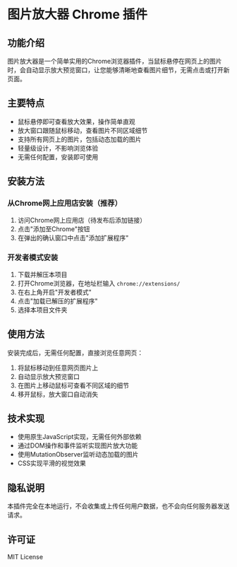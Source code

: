 # 图片放大器 Chrome 插件

## 功能介绍

图片放大器是一个简单实用的Chrome浏览器插件，当鼠标悬停在网页上的图片时，会自动显示放大预览窗口，让您能够清晰地查看图片细节，无需点击或打开新页面。

## 主要特点

- 鼠标悬停即可查看放大效果，操作简单直观
- 放大窗口跟随鼠标移动，查看图片不同区域细节
- 支持所有网页上的图片，包括动态加载的图片
- 轻量级设计，不影响浏览体验
- 无需任何配置，安装即可使用

## 安装方法

### 从Chrome网上应用店安装（推荐）

1. 访问Chrome网上应用店（待发布后添加链接）
2. 点击"添加至Chrome"按钮
3. 在弹出的确认窗口中点击"添加扩展程序"

### 开发者模式安装

1. 下载并解压本项目
2. 打开Chrome浏览器，在地址栏输入 `chrome://extensions/`
3. 在右上角开启"开发者模式"
4. 点击"加载已解压的扩展程序"
5. 选择本项目文件夹

## 使用方法

安装完成后，无需任何配置，直接浏览任意网页：

1. 将鼠标移动到任意网页图片上
2. 自动显示放大预览窗口
3. 在图片上移动鼠标可查看不同区域的细节
4. 移开鼠标，放大窗口自动消失

## 技术实现

- 使用原生JavaScript实现，无需任何外部依赖
- 通过DOM操作和事件监听实现图片放大功能
- 使用MutationObserver监听动态加载的图片
- CSS实现平滑的视觉效果

## 隐私说明

本插件完全在本地运行，不会收集或上传任何用户数据，也不会向任何服务器发送请求。

## 许可证

MIT License